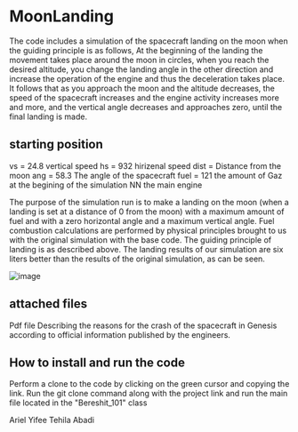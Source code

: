 # MoonLanding

The code includes a simulation of the spacecraft landing on the moon when the guiding principle is as follows,
At the beginning of the landing the movement takes place around the moon in circles, when you reach the desired altitude, you change the landing angle in the other direction and increase the operation of the engine and thus the deceleration takes place.
It follows that as you approach the moon and the altitude decreases, the speed of the spacecraft increases and the engine activity increases more and more, and the vertical angle decreases and approaches zero, until the final landing is made.

## starting position

vs = 24.8 vertical speed 
hs = 932 hirizenal speed
dist = Distance from the moon
ang = 58.3 The angle of the spacecraft
fuel = 121 the amount of Gaz at the begining of the simulation
NN the main engine

The purpose of the simulation run is to make a landing on the moon (when a landing is set at a distance of 0 from the moon) with a maximum amount of fuel and with a zero horizontal angle and a maximum vertical angle.
Fuel combustion calculations are performed by physical principles brought to us with the original simulation with the base code.
The guiding principle of landing is as described above.
The landing results of our simulation are six liters better than the results of the original simulation, as can be seen.

![image](https://user-images.githubusercontent.com/74323809/168447758-4cefcc0e-3ccb-4f8b-892b-c9a57e5f0a1f.png)

## attached files

Pdf file
Describing the reasons for the crash of the spacecraft in Genesis according to official information published by the engineers.

## How to install and run the code
Perform a clone to the code by clicking on the green cursor and copying the link.
Run the git clone command along with the project link and run the main file located in the "Bereshit_101" class

Ariel Yifee
Tehila Abadi
